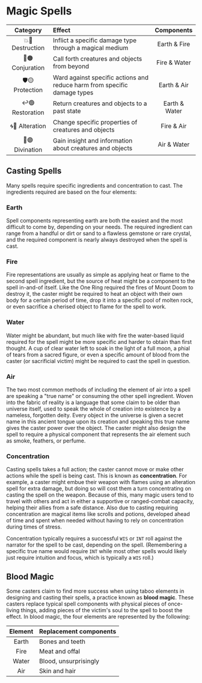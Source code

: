# Magic Spells

| Category | Effect | Components |
|:---:|:--- |:---:|
| 💥🔴 Destruction | Inflict a specific damage type through a magical medium | Earth & Fire |
| 🚪🟠 Conjuration | Call forth creatures and objects from beyond | Fire & Water |
| 🛡🟡 Protection | Ward against specific actions and reduce harm from specific damage types | Earth & Air |
| ↩️🟢 Restoration | Return creatures and objects to a past state | Earth & Water |
| 🌀🔵 Alteration | Change specific properties of creatures and objects | Fire & Air |
| 🔮🟣 Divination | Gain insight and information about creatures and objects | Air & Water |

## Casting Spells
Many spells require specific ingredients and concentration to cast. The ingredients required are based on the four elements:

### Earth
Spell components representing earth are both the easiest and the most difficult to come by, depending on your needs. The required ingredient can range from a handful or dirt or sand to a flawless gemstone or rare crystal, and the required component is nearly always destroyed when the spell is cast.

### Fire
Fire representations are usually as simple as applying heat or flame to the second spell ingredient, but the source of heat might be a component to the spell in-and-of itself. Like the One Ring required the fires of Mount Doom to destroy it, the caster might be required to heat an object with their own body for a certain period of time, drop it into a specific pool of molten rock, or even sacrifice a cherised object to flame for the spell to work.

### Water
Water might be abundant, but much like with fire the water-based liquid required for the spell might be more specific and harder to obtain than first thought. A cup of clear water left to soak in the light of a full moon, a phial of tears from a sacred figure, or even a specific amount of blood from the caster (or sacrificial victim) might be required to cast the spell in question.

### Air
The two most common methods of including the element of air into a spell are speaking a "true name" or consuming the other spell ingredient. Woven into the fabric of reality is a language that some claim to be older than universe itself, used to speak the whole of creation into existence by a nameless, forgotten deity. Every object in the universe is given a secret name in this ancient tongue upon its creation and speaking this true name gives the caster power over the object. The caster might also design the spell to require a physical component that represents the air element such as smoke, feathers, or perfume.

### Concentration
Casting spells takes a full action; the caster cannot move or make other actions while the spell is being cast. This is known as **concentration**. For example, a caster might embue their weapon with flames using an alteration spell for extra damage, but doing so will cost them a turn concentrating on casting the spell on the weapon. Because of this, many magic users tend to travel with others and act in either a supportive or ranged-combat capacity, helping their allies from a safe distance. Also due to casting requiring concentration are magical items like scrolls and potions, developed ahead of time and spent when needed without having to rely on concentration during times of stress. 

Concentration typically requires a successful `WIS` or `INT` roll against the narrator for the spell to be cast, depending on the spell. (Remembering a specific true name would require `INT` while most other spells would likely just require intuition and focus, which is typically a `WIS` roll.)

## Blood Magic
Some casters claim to find more success when using taboo elements in designing and casting their spells, a practice known as **blood magic**. These casters replace typical spell components with physical pieces of once-living things, adding pieces of the victim's soul to the spell to boost the effect. In blood magic, the four elements are represented by the following:

| Element | Replacement components |
|:---:|:--- |
| Earth | Bones and teeth |
| Fire | Meat and offal |
| Water | Blood, unsurprisingly |
| Air | Skin and hair |
